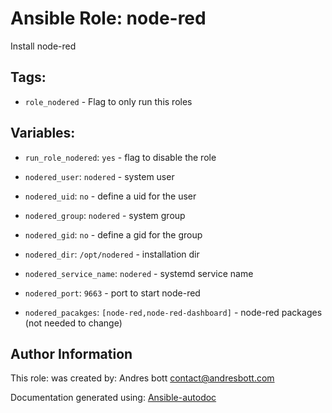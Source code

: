 # Ansible Role: node-red

Install node-red 

## Tags:

* `role_nodered` - Flag to only run this roles

## Variables:

* `run_role_nodered`: `yes` - flag to disable the role



* `nodered_user`: `nodered` - system user



* `nodered_uid`: `no` - define a uid for the user



* `nodered_group`: `nodered` - system group



* `nodered_gid`: `no` - define a gid for the group



* `nodered_dir`: `/opt/nodered` - installation dir



* `nodered_service_name`: `nodered` - systemd service name



* `nodered_port`: `9663` - port to start node-red



* `nodered_pacakges`: `[node-red,node-red-dashboard]` - node-red packages (not needed to change)



## Author Information
This role:  was created by: Andres bott <contact@andresbott.com>

Documentation generated using: [Ansible-autodoc](https://github.com/AndresBott/ansible-autodoc)

